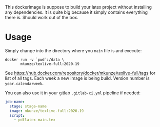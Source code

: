 This dockerimage is suppose to build your latex project without installing any dependencies.
It is quite big because it simply contains everything there is. Should work out of the box.

# Usage

Simply change into the directory where you `main` file is and execute:

```shell script
docker run -v `pwd`:/data \
       mkunze/texlive-full:2020.19
```

See https://hub.docker.com/repository/docker/mkunze/texlive-full/tags for list of all tags.
Each week a new image is being build. Version number is `year.calendarweek`.

You can also use it in your gitlab `.gitlab-ci.yml` pipeline if needed:

```yaml
job-name:
  stage: stage-name
  image: mkunze/texlive-full:2020.19
  script:
    - pdflatex main.tex
```
